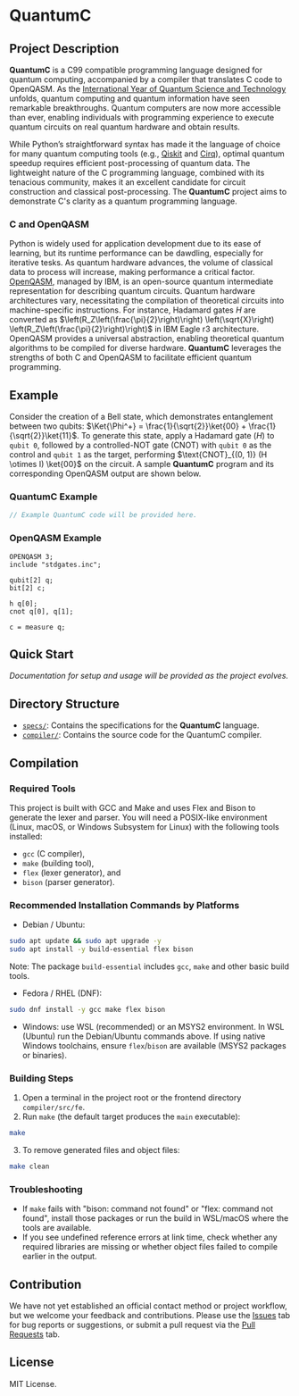 # QuantumC

## Project Description

**QuantumC** is a C99 compatible programming language designed for quantum computing, accompanied by a compiler that translates C code to OpenQASM.
As the [International Year of Quantum Science and Technology](https://quantum2025.org) unfolds, quantum computing and quantum information have seen remarkable breakthroughs.
Quantum computers are now more accessible than ever, enabling individuals with programming experience to execute quantum circuits on real quantum hardware and obtain results.

While Python’s straightforward syntax has made it the language of choice for many quantum computing tools (e.g., [Qiskit](https://www.ibm.com/quantum/qiskit) and [Cirq](https://quantumai.google/cirq)), optimal quantum speedup requires efficient post-processing of quantum data.
The lightweight nature of the C programming language, combined with its tenacious community, makes it an excellent candidate for circuit construction and classical post-processing.
The **QuantumC** project aims to demonstrate C's clarity as a quantum programming language.

### C and OpenQASM

Python is widely used for application development due to its ease of learning, but its runtime performance can be dawdling, especially for iterative tesks.
As quantum hardware advances, the volume of classical data to process will increase, making performance a critical factor.
[OpenQASM](https://openqasm.com), managed by IBM, is an open-source quantum intermediate representation for describing quantum circuits.
Quantum hardware architectures vary, necessitating the compilation of theoretical circuits into machine-specific instructions. 
For instance, Hadamard gates $H$ are converted as $\left(R_Z\left(\frac{\pi}{2}\right)\right) \left(\sqrt{X}\right) \left(R_Z\left(\frac{\pi}{2}\right)\right)$ in IBM Eagle r3 architecture.
OpenQASM provides a universal abstraction, enabling theoretical quantum algorithms to be compiled for diverse hardware.
**QuantumC** leverages the strengths of both C and OpenQASM to facilitate efficient quantum programming.


## Example

Consider the creation of a Bell state, which demonstrates entanglement between two qubits: $\Ket{\Phi^+} = \frac{1}{\sqrt{2}}\ket{00} + \frac{1}{\sqrt{2}}\ket{11}$.
To generate this state, apply a Hadamard gate ($H$) to `qubit 0`, followed by a controlled-NOT gate ($\text{CNOT}$) with `qubit 0` as the control and `qubit 1` as the target, performing $\text{CNOT}_{(0, 1)} (H \otimes I) \ket{00}$ on the circuit.
A sample **QuantumC** program and its corresponding OpenQASM output are shown below.

### QuantumC Example

```c
// Example QuantumC code will be provided here.
```

### OpenQASM Example

```qasm
OPENQASM 3;
include "stdgates.inc";

qubit[2] q;
bit[2] c;

h q[0];
cnot q[0], q[1];

c = measure q;
```


## Quick Start

*Documentation for setup and usage will be provided as the project evolves.*


## Directory Structure

* [`specs/`](./specs): Contains the specifications for the **QuantumC** language.
* [`compiler/`](./compiler): Contains the source code for the QuantumC compiler.


## Compilation

### Required Tools

This project is built with GCC and Make and uses Flex and Bison to generate the lexer and parser.
You will need a POSIX-like environment (Linux, macOS, or Windows Subsystem for Linux) with the following tools installed:
* `gcc` (C compiler), 
* `make` (building tool), 
* `flex` (lexer generator), and
* `bison` (parser generator).

### Recommended Installation Commands by Platforms

* Debian / Ubuntu:
```bash
sudo apt update && sudo apt upgrade -y
sudo apt install -y build-essential flex bison
```
Note: The package `build-essential` includes `gcc`, `make` and other basic build tools.

* Fedora / RHEL (DNF):
```bash
sudo dnf install -y gcc make flex bison
```
* Windows: use WSL (recommended) or an MSYS2 environment. In WSL (Ubuntu) run the Debian/Ubuntu commands above. If using native Windows toolchains, ensure `flex`/`bison` are available (MSYS2 packages or binaries).

### Building Steps

1. Open a terminal in the project root or the frontend directory `compiler/src/fe`.
2. Run `make` (the default target produces the `main` executable):
```bash
make
```
3. To remove generated files and object files:
```bash
make clean
```

### Troubleshooting

* If `make` fails with "bison: command not found" or "flex: command not found", install those packages or run the build in WSL/macOS where the tools are available.
* If you see undefined reference errors at link time, check whether any required libraries are missing or whether object files failed to compile earlier in the output.


## Contribution

We have not yet established an official contact method or project workflow, but we welcome your feedback and contributions.
Please use the [Issues](https://github.com/singlerr/QuantumC/issues) tab for bug reports or suggestions, or submit a pull request via the [Pull Requests](https://github.com/singlerr/qRQuantumCust/pulls) tab.


## License

MIT License.
